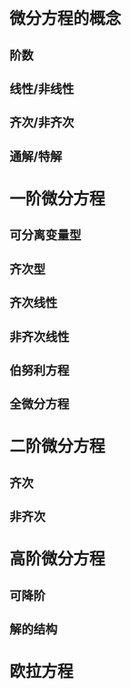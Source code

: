 # 微分方程的概念

## 阶数

## 线性/非线性

## 齐次/非齐次

## 通解/特解

# 一阶微分方程

## 可分离变量型

## 齐次型

## 齐次线性

## 非齐次线性

## 伯努利方程

## 全微分方程

# 二阶微分方程

## 齐次

## 非齐次

# 高阶微分方程

## 可降阶

## 解的结构

# 欧拉方程




